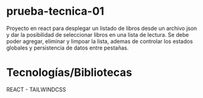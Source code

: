 # prueba-tecnica-01
Proyecto en react para desplegar un listado de libros desde un archivo json y dar la posibilidad de seleccionar libros en una lista de lectura. Se debe poder agregar, eliminar y limpoar la lista,
ademas de controlar los estados globales y persistencia de datos entre pestañas.

# Tecnologías/Bibliotecas
REACT - TAILWINDCSS
